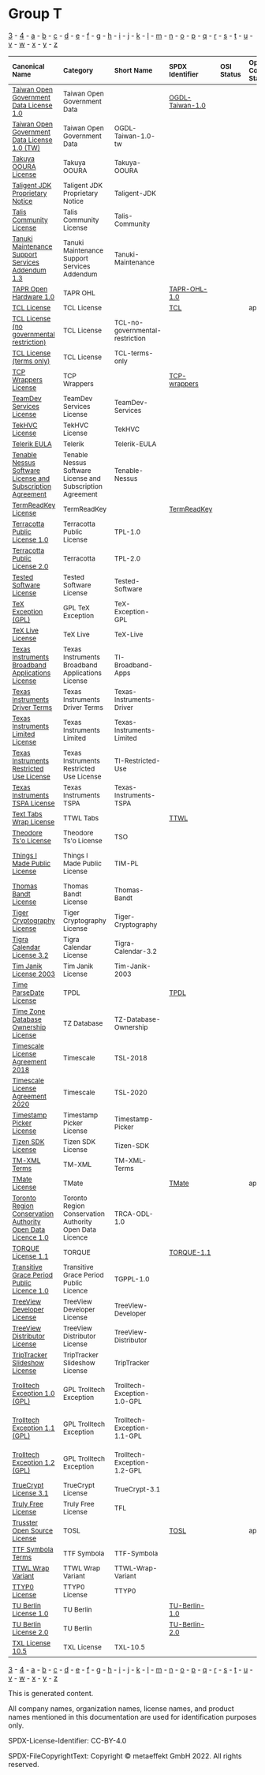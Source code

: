 # Group T

[3](../[3]/README.md) -
[4](../[4]/README.md) -
[a](../[a]/README.md) - 
[b](../[b]/README.md) - 
[c](../[c]/README.md) - 
[d](../[d]/README.md) - 
[e](../[e]/README.md) - 
[f](../[f]/README.md) - 
[g](../[g]/README.md) - 
[h](../[h]/README.md) - 
[i](../[i]/README.md) - 
[j](../[j]/README.md) - 
[k](../[k]/README.md) - 
[l](../[l]/README.md) - 
[m](../[m]/README.md) - 
[n](../[n]/README.md) - 
[o](../[o]/README.md) - 
[p](../[p]/README.md) - 
[q](../[q]/README.md) - 
[r](../[r]/README.md) - 
[s](../[s]/README.md) - 
[t](../[t]/README.md) - 
[u](../[u]/README.md) - 
[v](../[v]/README.md) - 
[w](../[w]/README.md) - 
[x](../[x]/README.md) - 
[y](../[y]/README.md) - 
[z](../[z]/README.md)

|<sup>Canonical Name</sup>|<sup>Category</sup>|<sup>Short Name</sup>|<sup>SPDX Identifier</sup>|<sup>OSI Status</sup>|<sup>Open CoDE Status</sup>|<sup>ScanCode</sup>|<sup>Matched ScanCode</sup>|<sup>Type</sup>|
| :-- | :-- | :-- | :-- | :-- | :-- | :-- | :-- | :-- |
|<sup>[Taiwan Open Government Data License 1.0]([ta]/Taiwan-Open-Government-Data-License-1.0.yaml)</sup>|<sup>Taiwan Open Government Data</sup>|<sup> </sup>|<sup>[OGDL-Taiwan-1.0](https://spdx.org/licenses/OGDL-Taiwan-1.0.html)</sup>| |<sup> </sup>|<sup>[ogdl-taiwan-1.0](https://github.com/nexB/scancode-toolkit/blob/develop/src/licensedcode/data/licenses/ogdl-taiwan-1.0.LICENSE)</sup>| |<sup>terms</sup>|
|<sup>[Taiwan Open Government Data License 1.0 (TW)]([ta]/Taiwan-Open-Government-Data-License-1.0-(TW).yaml)</sup>|<sup>Taiwan Open Government Data</sup>|<sup>OGDL-Taiwan-1.0-tw</sup>| | |<sup> </sup>| | |<sup>terms</sup>|
|<sup>[Takuya OOURA License]([ta]/Takuya-OOURA-License.yaml)</sup>|<sup>Takuya OOURA</sup>|<sup>Takuya-OOURA</sup>| | |<sup> </sup>|<sup>[takuya-ooura](https://github.com/nexB/scancode-toolkit/blob/develop/src/licensedcode/data/licenses/takuya-ooura.LICENSE)</sup>| |<sup>terms</sup>|
|<sup>[Taligent JDK Proprietary Notice]([ta]/Taligent-JDK-Proprietary-Notice.yaml)</sup>|<sup>Taligent JDK Proprietary Notice</sup>|<sup>Taligent-JDK</sup>| | |<sup> </sup>|<sup>[taligent-jdk](https://github.com/nexB/scancode-toolkit/blob/develop/src/licensedcode/data/licenses/taligent-jdk.LICENSE)</sup>| |<sup>terms</sup>|
|<sup>[Talis Community License]([ta]/Talis-Community-License.yaml)</sup>|<sup>Talis Community License</sup>|<sup>Talis-Community</sup>| | |<sup> </sup>|<sup>[ttcl](https://github.com/nexB/scancode-toolkit/blob/develop/src/licensedcode/data/licenses/ttcl.LICENSE)</sup>| |<sup>terms</sup>|
|<sup>[Tanuki Maintenance Support Services Addendum 1.3]([ta]/Tanuki-Maintenance-Support-Services-Addendum-1.3.yaml)</sup>|<sup>Tanuki Maintenance Support Services Addendum</sup>|<sup>Tanuki-Maintenance</sup>| | |<sup> </sup>|<sup>[tanuki-maintenance](https://github.com/nexB/scancode-toolkit/blob/develop/src/licensedcode/data/licenses/tanuki-maintenance.LICENSE)</sup>| |<sup>terms</sup>|
|<sup>[TAPR Open Hardware 1.0]([ta]/TAPR-Open-Hardware-1.0.yaml)</sup>|<sup>TAPR OHL</sup>|<sup> </sup>|<sup>[TAPR-OHL-1.0](https://spdx.org/licenses/TAPR-OHL-1.0.html)</sup>| |<sup> </sup>|<sup>[tapr-ohl-1.0](https://github.com/nexB/scancode-toolkit/blob/develop/src/licensedcode/data/licenses/tapr-ohl-1.0.LICENSE)</sup>| |<sup>terms</sup>|
|<sup>[TCL License]([tc]/TCL-License.yaml)</sup>|<sup>TCL License</sup>|<sup> </sup>|<sup>[TCL](https://spdx.org/licenses/TCL.html)</sup>| |<sup>approved</sup>|<sup>[tcl](https://github.com/nexB/scancode-toolkit/blob/develop/src/licensedcode/data/licenses/tcl.LICENSE)</sup>| |<sup>terms</sup>|
|<sup>[TCL License (no governmental restriction)]([tc]/TCL-License-(no-governmental-restriction).yaml)</sup>|<sup>TCL License</sup>|<sup>TCL-no-governmental-restriction</sup>| | |<sup> </sup>| | |<sup>terms</sup>|
|<sup>[TCL License (terms only)]([tc]/TCL-License-(terms-only).yaml)</sup>|<sup>TCL License</sup>|<sup>TCL-terms-only</sup>| | |<sup> </sup>|<sup>[newlib-historical](https://github.com/nexB/scancode-toolkit/blob/develop/src/licensedcode/data/licenses/newlib-historical.LICENSE)</sup>| |<sup>terms</sup>|
|<sup>[TCP Wrappers License]([tc]/TCP-Wrappers-License.yaml)</sup>|<sup>TCP Wrappers</sup>|<sup> </sup>|<sup>[TCP-wrappers](https://spdx.org/licenses/TCP-wrappers.html)</sup>| |<sup> </sup>|<sup>[tcp-wrappers](https://github.com/nexB/scancode-toolkit/blob/develop/src/licensedcode/data/licenses/tcp-wrappers.LICENSE)</sup>| |<sup>terms</sup>|
|<sup>[TeamDev Services License]([te]/TeamDev-Services-License.yaml)</sup>|<sup>TeamDev Services License</sup>|<sup>TeamDev-Services</sup>| | |<sup> </sup>|<sup>[teamdev-services](https://github.com/nexB/scancode-toolkit/blob/develop/src/licensedcode/data/licenses/teamdev-services.LICENSE)</sup>| |<sup>terms</sup>|
|<sup>[TekHVC License]([te]/TekHVC-License.yaml)</sup>|<sup>TekHVC License</sup>|<sup>TekHVC</sup>| | |<sup> </sup>| | |<sup>terms</sup>|
|<sup>[Telerik EULA]([te]/Telerik-EULA.yaml)</sup>|<sup>Telerik</sup>|<sup>Telerik-EULA</sup>| | |<sup> </sup>|<sup>[telerik-eula](https://github.com/nexB/scancode-toolkit/blob/develop/src/licensedcode/data/licenses/telerik-eula.LICENSE)</sup>| |<sup>terms</sup>|
|<sup>[Tenable Nessus Software License and Subscription Agreement]([te]/Tenable-Nessus-Software-License-and-Subscription-Agreement.yaml)</sup>|<sup>Tenable Nessus Software License and Subscription Agreement</sup>|<sup>Tenable-Nessus</sup>| | |<sup> </sup>|<sup>[tenable-nessus](https://github.com/nexB/scancode-toolkit/blob/develop/src/licensedcode/data/licenses/tenable-nessus.LICENSE)</sup>| |<sup>terms</sup>|
|<sup>[TermReadKey License]([te]/TermReadKey-License.yaml)</sup>|<sup>TermReadKey</sup>|<sup> </sup>|<sup>[TermReadKey](https://spdx.org/licenses/TermReadKey.html)</sup>| |<sup> </sup>|<sup>[term-readkey](https://github.com/nexB/scancode-toolkit/blob/develop/src/licensedcode/data/licenses/term-readkey.LICENSE)</sup>| |<sup>terms</sup>|
|<sup>[Terracotta Public License 1.0]([te]/Terracotta-Public-License-1.0.yaml)</sup>|<sup>Terracotta Public License</sup>|<sup>TPL-1.0</sup>| | |<sup> </sup>|<sup>[tpl-1.0](https://github.com/nexB/scancode-toolkit/blob/develop/src/licensedcode/data/licenses/tpl-1.0.LICENSE)</sup>| |<sup>terms</sup>|
|<sup>[Terracotta Public License 2.0]([te]/Terracotta-Public-License-2.0.yaml)</sup>|<sup>Terracotta</sup>|<sup>TPL-2.0</sup>| | |<sup> </sup>| | |<sup>terms</sup>|
|<sup>[Tested Software License]([te]/Tested-Software-License.yaml)</sup>|<sup>Tested Software License</sup>|<sup>Tested-Software</sup>| | |<sup> </sup>|<sup>[tested-software](https://github.com/nexB/scancode-toolkit/blob/develop/src/licensedcode/data/licenses/tested-software.LICENSE)</sup>| |<sup>terms</sup>|
|<sup>[TeX Exception (GPL)]([te]/TeX-Exception-(GPL).yaml)</sup>|<sup>GPL TeX Exception</sup>|<sup>TeX-Exception-GPL</sup>| | |<sup> </sup>|<sup>[tex-exception](https://github.com/nexB/scancode-toolkit/blob/develop/src/licensedcode/data/licenses/tex-exception.LICENSE)</sup>| |<sup>exception</sup>|
|<sup>[TeX Live License]([te]/TeX-Live-License.yaml)</sup>|<sup>TeX Live</sup>|<sup>TeX-Live</sup>| | |<sup> </sup>|<sup>[tex-live](https://github.com/nexB/scancode-toolkit/blob/develop/src/licensedcode/data/licenses/tex-live.LICENSE)</sup>| |<sup>terms</sup>|
|<sup>[Texas Instruments Broadband Applications License]([te]/Texas-Instruments-Broadband-Applications-License.yaml)</sup>|<sup>Texas Instruments Broadband Applications License</sup>|<sup>TI-Broadband-Apps</sup>| | |<sup> </sup>|<sup>[ti-broadband-apps](https://github.com/nexB/scancode-toolkit/blob/develop/src/licensedcode/data/licenses/ti-broadband-apps.LICENSE)</sup>| |<sup>terms</sup>|
|<sup>[Texas Instruments Driver Terms]([te]/Texas-Instruments-Driver-Terms.yaml)</sup>|<sup>Texas Instruments Driver Terms</sup>|<sup>Texas-Instruments-Driver</sup>| | |<sup> </sup>| | |<sup>terms</sup>|
|<sup>[Texas Instruments Limited License]([te]/Texas-Instruments-Limited-License.yaml)</sup>|<sup>Texas Instruments Limited</sup>|<sup>Texas-Instruments-Limited</sup>| | |<sup> </sup>|<sup>[ti-linux-firmware](https://github.com/nexB/scancode-toolkit/blob/develop/src/licensedcode/data/licenses/ti-linux-firmware.LICENSE)</sup>| |<sup>terms</sup>|
|<sup>[Texas Instruments Restricted Use License]([te]/Texas-Instruments-Restricted-Use-License.yaml)</sup>|<sup>Texas Instruments Restricted Use License</sup>|<sup>TI-Restricted-Use</sup>| | |<sup> </sup>|<sup>[ti-restricted](https://github.com/nexB/scancode-toolkit/blob/develop/src/licensedcode/data/licenses/ti-restricted.LICENSE)</sup>| |<sup>terms</sup>|
|<sup>[Texas Instruments TSPA License]([te]/Texas-Instruments-TSPA-License.yaml)</sup>|<sup>Texas Instruments TSPA</sup>|<sup>Texas-Instruments-TSPA</sup>| | |<sup> </sup>| | |<sup>terms</sup>|
|<sup>[Text Tabs Wrap License]([te]/Text-Tabs-Wrap-License.yaml)</sup>|<sup>TTWL Tabs</sup>|<sup> </sup>|<sup>[TTWL](https://spdx.org/licenses/TTWL.html)</sup>| |<sup> </sup>| | |<sup>terms</sup>|
|<sup>[Theodore Ts'o License]([th]/Theodore-Ts'o-License.yaml)</sup>|<sup>Theodore Ts'o License</sup>|<sup>TSO</sup>| | |<sup> </sup>|<sup>[tso-license](https://github.com/nexB/scancode-toolkit/blob/develop/src/licensedcode/data/licenses/tso-license.LICENSE)</sup>| |<sup>terms</sup>|
|<sup>[Things I Made Public License]([th]/Things-I-Made-Public-License.yaml)</sup>|<sup>Things I Made Public License</sup>|<sup>TIM-PL</sup>| | |<sup> </sup>|<sup>[things-i-made-public-license](https://github.com/nexB/scancode-toolkit/blob/develop/src/licensedcode/data/licenses/things-i-made-public-license.LICENSE)</sup>| |<sup>terms</sup>|
|<sup>[Thomas Bandt License]([th]/Thomas-Bandt-License.yaml)</sup>|<sup>Thomas Bandt License</sup>|<sup>Thomas-Bandt</sup>| | |<sup> </sup>|<sup>[thomas-bandt](https://github.com/nexB/scancode-toolkit/blob/develop/src/licensedcode/data/licenses/thomas-bandt.LICENSE)</sup>| |<sup>terms</sup>|
|<sup>[Tiger Cryptography License]([ti]/Tiger-Cryptography-License.yaml)</sup>|<sup>Tiger Cryptography License</sup>|<sup>Tiger-Cryptography</sup>| | |<sup> </sup>|<sup>[tiger-crypto](https://github.com/nexB/scancode-toolkit/blob/develop/src/licensedcode/data/licenses/tiger-crypto.LICENSE)</sup>| |<sup>terms</sup>|
|<sup>[Tigra Calendar License 3.2]([ti]/Tigra-Calendar-License-3.2.yaml)</sup>|<sup>Tigra Calendar License</sup>|<sup>Tigra-Calendar-3.2</sup>| | |<sup> </sup>|<sup>[tigra-calendar-3.2](https://github.com/nexB/scancode-toolkit/blob/develop/src/licensedcode/data/licenses/tigra-calendar-3.2.LICENSE)</sup>| |<sup>terms</sup>|
|<sup>[Tim Janik License 2003]([ti]/Tim-Janik-License-2003.yaml)</sup>|<sup>Tim Janik License</sup>|<sup>Tim-Janik-2003</sup>| | |<sup> </sup>|<sup>[tim-janik-2003](https://github.com/nexB/scancode-toolkit/blob/develop/src/licensedcode/data/licenses/tim-janik-2003.LICENSE)</sup>| |<sup>terms</sup>|
|<sup>[Time ParseDate License]([ti]/Time-ParseDate-License.yaml)</sup>|<sup>TPDL</sup>|<sup> </sup>|<sup>[TPDL](https://spdx.org/licenses/TPDL.html)</sup>| |<sup> </sup>| | |<sup>terms</sup>|
|<sup>[Time Zone Database Ownership License]([ti]/Time-Zone-Database-Ownership-License.yaml)</sup>|<sup>TZ Database</sup>|<sup>TZ-Database-Ownership</sup>| | |<sup> </sup>| | |<sup>terms</sup>|
|<sup>[Timescale License Agreement 2018]([ti]/Timescale-License-Agreement-2018.yaml)</sup>|<sup>Timescale</sup>|<sup>TSL-2018</sup>| | |<sup> </sup>|<sup>[tsl-2018](https://github.com/nexB/scancode-toolkit/blob/develop/src/licensedcode/data/licenses/tsl-2018.LICENSE)</sup>| |<sup>terms</sup>|
|<sup>[Timescale License Agreement 2020]([ti]/Timescale-License-Agreement-2020.yaml)</sup>|<sup>Timescale</sup>|<sup>TSL-2020</sup>| | |<sup> </sup>|<sup>[tsl-2020](https://github.com/nexB/scancode-toolkit/blob/develop/src/licensedcode/data/licenses/tsl-2020.LICENSE)</sup>| |<sup>terms</sup>|
|<sup>[Timestamp Picker License]([ti]/Timestamp-Picker-License.yaml)</sup>|<sup>Timestamp Picker License</sup>|<sup>Timestamp-Picker</sup>| | |<sup> </sup>|<sup>[timestamp-picker](https://github.com/nexB/scancode-toolkit/blob/develop/src/licensedcode/data/licenses/timestamp-picker.LICENSE)</sup>| |<sup>terms</sup>|
|<sup>[Tizen SDK License]([ti]/Tizen-SDK-License.yaml)</sup>|<sup>Tizen SDK License</sup>|<sup>Tizen-SDK</sup>| | |<sup> </sup>|<sup>[tizen-sdk](https://github.com/nexB/scancode-toolkit/blob/develop/src/licensedcode/data/licenses/tizen-sdk.LICENSE)</sup>| |<sup>terms</sup>|
|<sup>[TM-XML Terms]([tm]/TM-XML-Terms.yaml)</sup>|<sup>TM-XML</sup>|<sup>TM-XML-Terms</sup>| | |<sup> </sup>| | |<sup>terms</sup>|
|<sup>[TMate License]([tm]/TMate-License.yaml)</sup>|<sup>TMate</sup>|<sup> </sup>|<sup>[TMate](https://spdx.org/licenses/TMate.html)</sup>| |<sup>approved</sup>|<sup>[tmate](https://github.com/nexB/scancode-toolkit/blob/develop/src/licensedcode/data/licenses/tmate.LICENSE)</sup>| |<sup>terms</sup>|
|<sup>[Toronto Region Conservation Authority Open Data Licence 1.0]([to]/Toronto-Region-Conservation-Authority-Open-Data-Licence-1.0.yaml)</sup>|<sup>Toronto Region Conservation Authority Open Data Licence</sup>|<sup>TRCA-ODL-1.0</sup>| | |<sup> </sup>|<sup>[trca-odl-1.0](https://github.com/nexB/scancode-toolkit/blob/develop/src/licensedcode/data/licenses/trca-odl-1.0.LICENSE)</sup>| |<sup>terms</sup>|
|<sup>[TORQUE License 1.1]([to]/TORQUE-License-1.1.yaml)</sup>|<sup>TORQUE</sup>|<sup> </sup>|<sup>[TORQUE-1.1](https://spdx.org/licenses/TORQUE-1.1.html)</sup>| |<sup> </sup>|<sup>[torque-1.1](https://github.com/nexB/scancode-toolkit/blob/develop/src/licensedcode/data/licenses/torque-1.1.LICENSE)</sup>| |<sup>terms</sup>|
|<sup>[Transitive Grace Period Public Licence 1.0]([tr]/Transitive-Grace-Period-Public-Licence-1.0.yaml)</sup>|<sup>Transitive Grace Period Public Licence</sup>|<sup>TGPPL-1.0</sup>| | |<sup> </sup>|<sup>[tgppl-1.0](https://github.com/nexB/scancode-toolkit/blob/develop/src/licensedcode/data/licenses/tgppl-1.0.LICENSE)</sup>| |<sup>terms</sup>|
|<sup>[TreeView Developer License]([tr]/TreeView-Developer-License.yaml)</sup>|<sup>TreeView Developer License</sup>|<sup>TreeView-Developer</sup>| | |<sup> </sup>|<sup>[treeview-developer](https://github.com/nexB/scancode-toolkit/blob/develop/src/licensedcode/data/licenses/treeview-developer.LICENSE)</sup>| |<sup>terms</sup>|
|<sup>[TreeView Distributor License]([tr]/TreeView-Distributor-License.yaml)</sup>|<sup>TreeView Distributor License</sup>|<sup>TreeView-Distributor</sup>| | |<sup> </sup>|<sup>[treeview-distributor](https://github.com/nexB/scancode-toolkit/blob/develop/src/licensedcode/data/licenses/treeview-distributor.LICENSE)</sup>| |<sup>terms</sup>|
|<sup>[TripTracker Slideshow License]([tr]/TripTracker-Slideshow-License.yaml)</sup>|<sup>TripTracker Slideshow License</sup>|<sup>TripTracker</sup>| | |<sup> </sup>|<sup>[triptracker](https://github.com/nexB/scancode-toolkit/blob/develop/src/licensedcode/data/licenses/triptracker.LICENSE)</sup>| |<sup>terms</sup>|
|<sup>[Trolltech Exception 1.0 (GPL)]([tr]/Trolltech-Exception-1.0-(GPL).yaml)</sup>|<sup>GPL Trolltech Exception</sup>|<sup>Trolltech-Exception-1.0-GPL</sup>| | |<sup> </sup>|<sup>[trolltech-gpl-exception-1.0](https://github.com/nexB/scancode-toolkit/blob/develop/src/licensedcode/data/licenses/trolltech-gpl-exception-1.0.LICENSE)</sup>| |<sup>exception</sup>|
|<sup>[Trolltech Exception 1.1 (GPL)]([tr]/Trolltech-Exception-1.1-(GPL).yaml)</sup>|<sup>GPL Trolltech Exception</sup>|<sup>Trolltech-Exception-1.1-GPL</sup>| | |<sup> </sup>|<sup>[trolltech-gpl-exception-1.1](https://github.com/nexB/scancode-toolkit/blob/develop/src/licensedcode/data/licenses/trolltech-gpl-exception-1.1.LICENSE)</sup>| |<sup>exception</sup>|
|<sup>[Trolltech Exception 1.2 (GPL)]([tr]/Trolltech-Exception-1.2-(GPL).yaml)</sup>|<sup>GPL Trolltech Exception</sup>|<sup>Trolltech-Exception-1.2-GPL</sup>| | |<sup> </sup>|<sup>[trolltech-gpl-exception-1.2](https://github.com/nexB/scancode-toolkit/blob/develop/src/licensedcode/data/licenses/trolltech-gpl-exception-1.2.LICENSE)</sup>| |<sup>exception</sup>|
|<sup>[TrueCrypt License 3.1]([tr]/TrueCrypt-License-3.1.yaml)</sup>|<sup>TrueCrypt License</sup>|<sup>TrueCrypt-3.1</sup>| | |<sup> </sup>|<sup>[truecrypt-3.1](https://github.com/nexB/scancode-toolkit/blob/develop/src/licensedcode/data/licenses/truecrypt-3.1.LICENSE)</sup>| |<sup>terms</sup>|
|<sup>[Truly Free License]([tr]/Truly-Free-License.yaml)</sup>|<sup>Truly Free License</sup>|<sup>TFL</sup>| | |<sup> </sup>|<sup>[tfl](https://github.com/nexB/scancode-toolkit/blob/develop/src/licensedcode/data/licenses/tfl.LICENSE)</sup>| |<sup>terms</sup>|
|<sup>[Trusster Open Source License]([tr]/Trusster-Open-Source-License.yaml)</sup>|<sup>TOSL</sup>|<sup> </sup>|<sup>[TOSL](https://spdx.org/licenses/TOSL.html)</sup>| |<sup>approved</sup>|<sup>[tosl](https://github.com/nexB/scancode-toolkit/blob/develop/src/licensedcode/data/licenses/tosl.LICENSE)</sup>| |<sup>terms</sup>|
|<sup>[TTF Symbola Terms]([tt]/TTF-Symbola-Terms.yaml)</sup>|<sup>TTF Symbola</sup>|<sup>TTF-Symbola</sup>| | |<sup> </sup>| | |<sup>terms</sup>|
|<sup>[TTWL Wrap Variant]([tt]/TTWL-Wrap-Variant.yaml)</sup>|<sup>TTWL Wrap Variant</sup>|<sup>TTWL-Wrap-Variant</sup>| | |<sup> </sup>| | |<sup>terms</sup>|
|<sup>[TTYP0 License]([tt]/TTYP0-License.yaml)</sup>|<sup>TTYP0 License</sup>|<sup>TTYP0</sup>| | |<sup> </sup>|<sup>[ttyp0](https://github.com/nexB/scancode-toolkit/blob/develop/src/licensedcode/data/licenses/ttyp0.LICENSE)</sup>| |<sup>terms</sup>|
|<sup>[TU Berlin License 1.0]([tu]/TU-Berlin-License-1.0.yaml)</sup>|<sup>TU Berlin</sup>|<sup> </sup>|<sup>[TU-Berlin-1.0](https://spdx.org/licenses/TU-Berlin-1.0.html)</sup>| |<sup> </sup>|<sup>[tu-berlin](https://github.com/nexB/scancode-toolkit/blob/develop/src/licensedcode/data/licenses/tu-berlin.LICENSE)</sup>| |<sup>terms</sup>|
|<sup>[TU Berlin License 2.0]([tu]/TU-Berlin-License-2.0.yaml)</sup>|<sup>TU Berlin</sup>|<sup> </sup>|<sup>[TU-Berlin-2.0](https://spdx.org/licenses/TU-Berlin-2.0.html)</sup>| |<sup> </sup>|<sup>[tu-berlin-2.0](https://github.com/nexB/scancode-toolkit/blob/develop/src/licensedcode/data/licenses/tu-berlin-2.0.LICENSE)</sup>| |<sup>terms</sup>|
|<sup>[TXL License 10.5]([tx]/TXL-License-10.5.yaml)</sup>|<sup>TXL License</sup>|<sup>TXL-10.5</sup>| | |<sup> </sup>|<sup>[txl-10.5](https://github.com/nexB/scancode-toolkit/blob/develop/src/licensedcode/data/licenses/txl-10.5.LICENSE)</sup>| |<sup>terms</sup>|

[3](../[3]/README.md) -
[4](../[4]/README.md) -
[a](../[a]/README.md) - 
[b](../[b]/README.md) - 
[c](../[c]/README.md) - 
[d](../[d]/README.md) - 
[e](../[e]/README.md) - 
[f](../[f]/README.md) - 
[g](../[g]/README.md) - 
[h](../[h]/README.md) - 
[i](../[i]/README.md) - 
[j](../[j]/README.md) - 
[k](../[k]/README.md) - 
[l](../[l]/README.md) - 
[m](../[m]/README.md) - 
[n](../[n]/README.md) - 
[o](../[o]/README.md) - 
[p](../[p]/README.md) - 
[q](../[q]/README.md) - 
[r](../[r]/README.md) - 
[s](../[s]/README.md) - 
[t](../[t]/README.md) - 
[u](../[u]/README.md) - 
[v](../[v]/README.md) - 
[w](../[w]/README.md) - 
[x](../[x]/README.md) - 
[y](../[y]/README.md) - 
[z](../[z]/README.md)


This is generated content.

All company names, organization names, license names, and product names mentioned in this documentation are used for identification purposes only.

SPDX-License-Identifier: CC-BY-4.0

SPDX-FileCopyrightText: Copyright © metaeffekt GmbH 2022. All rights reserved.
